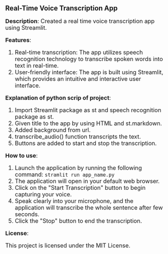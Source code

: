## Real-Time Voice Transcription App
<font size = "4.5"><b>Description</b>: Created a real time voice transcription app using Streamlit.

<font size = "4.5"><b>Features</b>:
1. Real-time transcription: The app utilizes speech recognition technology to transcribe spoken words into text in real-time.
2. User-friendly interface: The app is built using Streamlit, which provides an intuitive and interactive user interface.

<font size = "4.5"><b>Explanation of python scrip of project</b>:
1. Import Streamlit package as st and speech recognition package as st.
2. Given title to the app by using HTML and st.markdown.
3. Added background from url.
4. transcribe_audio() function transcripts the text.
5. Buttons are added to start and stop the transcription.

<font size = "4.5"><b>How to use</b>:
1. Launch the application by running the following command:
    `stramlit run app_name.py`
2. The application will open in your default web browser.
3. Click on the "Start Transcription" button to begin capturing your voice.
4. Speak clearly into your microphone, and the application will transcribe the whole sentence after few seconds.
5. Click the "Stop" button to end the transcription.

<font size = "4.5"><b>License</b>:

This project is licensed under the MIT License.

